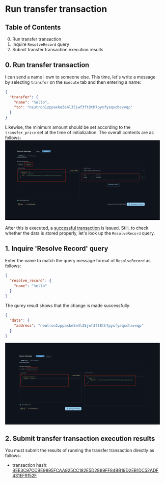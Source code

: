 # Run transfer transaction
## Table of Contents
0. Run transfer transaction
1. Inquire `ResolveRecord` query
2. Submit transfer transaction execution results

## 0. Run transfer transaction
I can send a name I own to someone else. This time, let's write a message by selecting `transfer` on the `Execute` tab and then entering a name:
```json
{
  "transfer": {
    "name": "hello",
    "to": "neutron1zppaxke5e4l35jwf3ft8th7pyxfyaqschavvqp"
  }
}
```
Likewise, the minimum amount should be set according to the `transfer_price` set at the time of initialization. The overall contents are as follows:
![](./assets/33b_contract_transfer_execute.png)

After this is executed, a [successful transaction](https://neutron.celat.one/pion-1/txs/BEE3C97CCBE9895FCAA925CC182E5D2889FF84BBB19D2EB1DC52ADF431EF9152F) is issued. Still, to check whether the data is stored properly, let's look up the `ResolveRecord` query.


## 1. Inquire 'Resolve Record' query
Enter the name to match the query message format of `ResolveRecord` as follows:
```json
{
  "resolve_record": {
    "name": "hello"
  }
}
```

The qurey result shows that the change is made successfully:
```json
{
  "data": {
    "address": "neutron1zppaxke5e4l35jwf3ft8th7pyxfyaqschavvqp"
  }
}
```

![](./assets/33b_contract_resolverecord_query.png)

## 2. Submit transfer transaction execution results
You must submit the results of running the transfer transaction directly as follows:
- transaction hash: [BEE3C97CCBE9895FCAA925CC182E5D2889FF84BB19D2EB1DC52ADF431EF9152F](https://neutron.celat.one/pion-1/txs/BEE3C97CCBE9895FCAA925CC182E5D2889FF84BB19D2EB1DC52ADF431EF9152F)